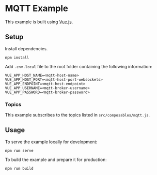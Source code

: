 # MQTT Example
This example is built using [Vue.js](https://v3.vuejs.org/).

## Setup
Install dependencies.
```
npm install
```

Add `.env.local` file to the root folder containing the following information:
```
VUE_APP_HOST_NAME=<mqtt-host-name>
VUE_APP_HOST_PORT=<mqtt-host-port-websockets>
VUE_APP_ENDPOINT=<mqtt-host-endpoint>
VUE_APP_USERNAME=<mqtt-broker-username>
VUE_APP_PASSWORD=<mqtt-broker-password>
```

### Topics
This example subscribes to the topics listed in `src/composables/mqtt.js`.

## Usage
To serve the example locally for development:
```
npm run serve
```

To build the example and prepare it for production:
```
npm run build
```
